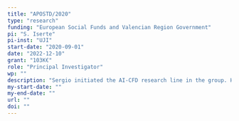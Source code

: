 ```yaml
---
title: "APOSTD/2020"
type: "research"
funding: "European Social Funds and Valencian Region Government"
pi: "S. Iserte"
pi-inst: "UJI"
start-date: "2020-09-01"
date: "2022-12-10"
grant: "103K€"
role: "Principal Investigator"
wp: ""
description: "Sergio initiated the AI-CFD research line in the group. He was the precursor of devising a  new set of data-driven techniques to accelerate long transient simulations"
my-start-date: ""
my-end-date: ""
url: ""
doi: ""
---
```

